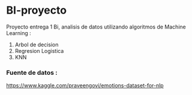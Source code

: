 # BI-proyecto
Proyecto entrega 1 Bi, analisis de datos utilizando algoritmos de Machine Learning :
1. Arbol de decision
2. Regresion Logistica
3. KNN

### Fuente de datos :
https://www.kaggle.com/praveengovi/emotions-dataset-for-nlp
